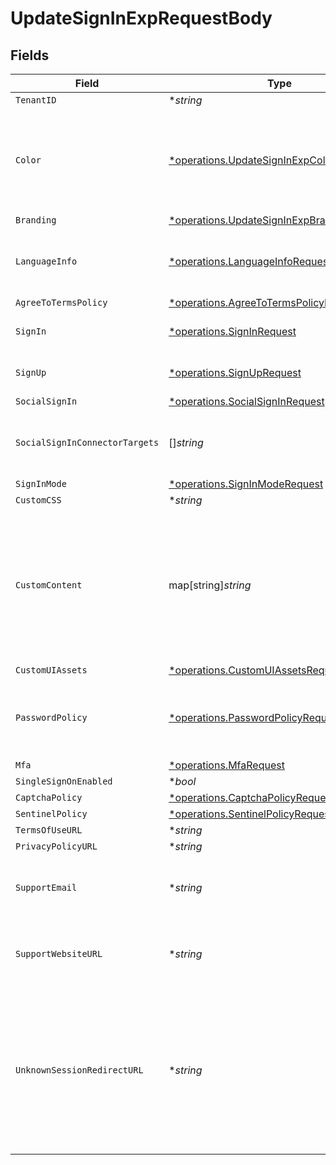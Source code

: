 # UpdateSignInExpRequestBody


## Fields

| Field                                                                                                                                                          | Type                                                                                                                                                           | Required                                                                                                                                                       | Description                                                                                                                                                    |
| -------------------------------------------------------------------------------------------------------------------------------------------------------------- | -------------------------------------------------------------------------------------------------------------------------------------------------------------- | -------------------------------------------------------------------------------------------------------------------------------------------------------------- | -------------------------------------------------------------------------------------------------------------------------------------------------------------- |
| `TenantID`                                                                                                                                                     | **string*                                                                                                                                                      | :heavy_minus_sign:                                                                                                                                             | N/A                                                                                                                                                            |
| `Color`                                                                                                                                                        | [*operations.UpdateSignInExpColorRequest](../../models/operations/updatesigninexpcolorrequest.md)                                                              | :heavy_minus_sign:                                                                                                                                             | Specify the primary branding color for the sign-in page (both light/dark mode).                                                                                |
| `Branding`                                                                                                                                                     | [*operations.UpdateSignInExpBrandingRequest](../../models/operations/updatesigninexpbrandingrequest.md)                                                        | :heavy_minus_sign:                                                                                                                                             | N/A                                                                                                                                                            |
| `LanguageInfo`                                                                                                                                                 | [*operations.LanguageInfoRequest](../../models/operations/languageinforequest.md)                                                                              | :heavy_minus_sign:                                                                                                                                             | Control the language detection policy for the sign-in page.                                                                                                    |
| `AgreeToTermsPolicy`                                                                                                                                           | [*operations.AgreeToTermsPolicyRequest](../../models/operations/agreetotermspolicyrequest.md)                                                                  | :heavy_minus_sign:                                                                                                                                             | N/A                                                                                                                                                            |
| `SignIn`                                                                                                                                                       | [*operations.SignInRequest](../../models/operations/signinrequest.md)                                                                                          | :heavy_minus_sign:                                                                                                                                             | Sign-in method settings                                                                                                                                        |
| `SignUp`                                                                                                                                                       | [*operations.SignUpRequest](../../models/operations/signuprequest.md)                                                                                          | :heavy_minus_sign:                                                                                                                                             | Sign-up method settings                                                                                                                                        |
| `SocialSignIn`                                                                                                                                                 | [*operations.SocialSignInRequest](../../models/operations/socialsigninrequest.md)                                                                              | :heavy_minus_sign:                                                                                                                                             | N/A                                                                                                                                                            |
| `SocialSignInConnectorTargets`                                                                                                                                 | []*string*                                                                                                                                                     | :heavy_minus_sign:                                                                                                                                             | Specify the social sign-in connectors to display on the sign-in page.                                                                                          |
| `SignInMode`                                                                                                                                                   | [*operations.SignInModeRequest](../../models/operations/signinmoderequest.md)                                                                                  | :heavy_minus_sign:                                                                                                                                             | N/A                                                                                                                                                            |
| `CustomCSS`                                                                                                                                                    | **string*                                                                                                                                                      | :heavy_minus_sign:                                                                                                                                             | N/A                                                                                                                                                            |
| `CustomContent`                                                                                                                                                | map[string]*string*                                                                                                                                            | :heavy_minus_sign:                                                                                                                                             | Custom content to display on experience flow pages. the page pathname will be the config key, the content will be the config value.                            |
| `CustomUIAssets`                                                                                                                                               | [*operations.CustomUIAssetsRequest](../../models/operations/customuiassetsrequest.md)                                                                          | :heavy_minus_sign:                                                                                                                                             | N/A                                                                                                                                                            |
| `PasswordPolicy`                                                                                                                                               | [*operations.PasswordPolicyRequest](../../models/operations/passwordpolicyrequest.md)                                                                          | :heavy_minus_sign:                                                                                                                                             | Password policies to adjust the password strength requirements.                                                                                                |
| `Mfa`                                                                                                                                                          | [*operations.MfaRequest](../../models/operations/mfarequest.md)                                                                                                | :heavy_minus_sign:                                                                                                                                             | MFA settings                                                                                                                                                   |
| `SingleSignOnEnabled`                                                                                                                                          | **bool*                                                                                                                                                        | :heavy_minus_sign:                                                                                                                                             | N/A                                                                                                                                                            |
| `CaptchaPolicy`                                                                                                                                                | [*operations.CaptchaPolicyRequest](../../models/operations/captchapolicyrequest.md)                                                                            | :heavy_minus_sign:                                                                                                                                             | N/A                                                                                                                                                            |
| `SentinelPolicy`                                                                                                                                               | [*operations.SentinelPolicyRequest](../../models/operations/sentinelpolicyrequest.md)                                                                          | :heavy_minus_sign:                                                                                                                                             | N/A                                                                                                                                                            |
| `TermsOfUseURL`                                                                                                                                                | **string*                                                                                                                                                      | :heavy_minus_sign:                                                                                                                                             | N/A                                                                                                                                                            |
| `PrivacyPolicyURL`                                                                                                                                             | **string*                                                                                                                                                      | :heavy_minus_sign:                                                                                                                                             | N/A                                                                                                                                                            |
| `SupportEmail`                                                                                                                                                 | **string*                                                                                                                                                      | :heavy_minus_sign:                                                                                                                                             | The support email address to display on the error pages.                                                                                                       |
| `SupportWebsiteURL`                                                                                                                                            | **string*                                                                                                                                                      | :heavy_minus_sign:                                                                                                                                             | The support website URL to display on the error pages.                                                                                                         |
| `UnknownSessionRedirectURL`                                                                                                                                    | **string*                                                                                                                                                      | :heavy_minus_sign:                                                                                                                                             | The fallback URL to redirect users when the sign-in session does not exist or unknown. Client should initiate a new authentication flow after the redirection. |